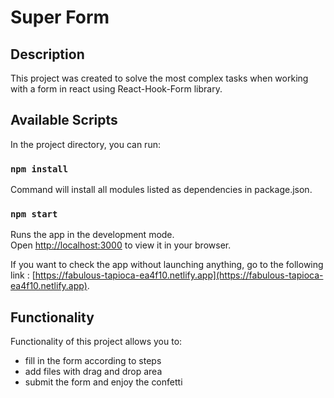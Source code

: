 # Super Form

## Description

This project was created to solve the most complex tasks when working with a form in react using React-Hook-Form library.

## Available Scripts

In the project directory, you can run:

### `npm install`

Command will install all modules listed as dependencies in package.json.

### `npm start`

Runs the app in the development mode.\
Open [http://localhost:3000](http://localhost:3000) to view it in your browser.

If you want to check the app without launching anything, go to the following link :
[https://fabulous-tapioca-ea4f10.netlify.app](https://fabulous-tapioca-ea4f10.netlify.app).

## Functionality

Functionality of this project allows you to:

- fill in the form according to steps
- add files with drag and drop area
- submit the form and enjoy the confetti

